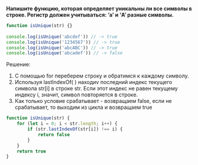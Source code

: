 **Напишите функцию, которая определяет уникальны ли все символы в строке. Регистр должен учитываться: ‘a’ и ‘A’ разные символы.**

```javascript
function isUnique(str) {}
 
console.log(isUnique('abcdef')) // -> true 
console.log(isUnique('1234567')) // -> true 
console.log(isUnique('abcABC')) // -> true 
console.log(isUnique('abcadef')) // -> false
```

Решение:
1. C помощью for переберем строку и обратимся к каждому символу.
2. Используя lastIndexOf( ) находиv последний индекс текущего символа str[i] в строке str. Если этот индекс не равен текущему индексу i, значит, символ повторяется в строке.
3. Как только условие срабатывает - возвращаем false, если не срабатывает, то выходим из цикла и возвращаем true

```javascript
function isUnique(str) {
	for (let i = 0; i < str.length; i++) {
		if (str.lastIndexOf(str[i]) !== i) {
			return false
		}
	}
	return true
}
```
